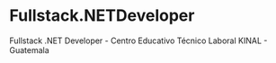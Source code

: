 # Fullstack.NETDeveloper
Fullstack .NET Developer - Centro Educativo Técnico Laboral KINAL - Guatemala
